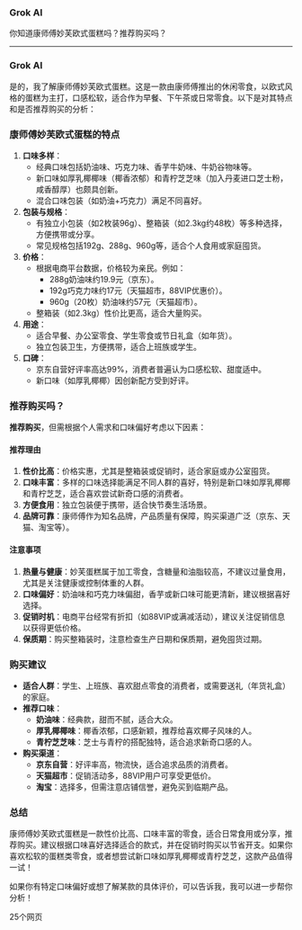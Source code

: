 ### Grok AI

<div class="thinking-container"></div><div class="response-content-markdown [&amp;_a]:text-current [&amp;_a:hover]:text-primary [&amp;_a:hover]:decoration-primary [&amp;_a]:underline [&amp;_a]:decoration-primary/30 [&amp;_a]:underline-offset-2 [&amp;_h2:first-child]:mt-0 [&amp;_h3:first-child]:mt-0 [&amp;_h4:first-child]:mt-0"><p dir="auto" class="break-words" style="white-space: pre-wrap;">你知道康师傅妙芙欧式蛋糕吗？推荐购买吗？</p></div><section class="inline-media-container flex flex-col gap-1"></section>

---

### Grok AI

<div class="thinking-container"></div><div class="response-content-markdown [&amp;_a]:text-current [&amp;_a:hover]:text-primary [&amp;_a:hover]:decoration-primary [&amp;_a]:underline [&amp;_a]:decoration-primary/30 [&amp;_a]:underline-offset-2 [&amp;_h2:first-child]:mt-0 [&amp;_h3:first-child]:mt-0 [&amp;_h4:first-child]:mt-0"><p dir="auto" class="break-words" style="white-space: pre-wrap;">是的，我了解康师傅妙芙欧式蛋糕。这是一款由康师傅推出的休闲零食，以欧式风格的蛋糕为主打，口感松软，适合作为早餐、下午茶或日常零食。以下是对其特点和是否推荐购买的分析：</p>
<h3 dir="auto" class="">康师傅妙芙欧式蛋糕的特点</h3>
<ol dir="auto" class="marker:text-secondary">
<li class="break-words"><strong>口味多样</strong>：
<ul dir="auto" class="marker:text-secondary">
<li class="break-words">经典口味包括奶油味、巧克力味、香芋牛奶味、牛奶谷物味等。</li>
<li class="break-words">新口味如厚乳椰椰味（椰香浓郁）和青柠芝芝味（加入丹麦进口芝士粉，咸香醇厚）也颇具创新。<a href="https://www.foodaily.com/new_products/2512" target="_blank" rel="noopener noreferrer" class="web-search-result-chip focus:outline-none focus-visible:outline-none focus-visible:bg:input rounded-md ml-1 mr-0.5" data-state="closed"><div class="inline-flex align-text-bottom items-center justify-center select-none my-0 rounded-md bg-important border border-card-border opacity-60 grayscale hover:filter-none hover:opacity-100 transition-opacity"><img class="size-[18px] m-0 rounded-md" alt="" src="https://imgs.search.brave.com/IjaXQVAkeoXg4cVz0NZ55DcWdqGbr82rB7Cpp_Gd5mg/rs:fit:64:0:0:0/g:ce/aHR0cDovL2Zhdmlj/b25zLnNlYXJjaC5i/cmF2ZS5jb20vaWNv/bnMvODQ4ZDFkNGNk/Y2I2ZWI1NGIyNGM0/NjczMzViZjQwYjQ0/ZWZiZjFiMTBlOTEz/ODY5MWE5NGI3OTk5/ODg5OTQ1ZC93d3cu/Zm9vZGFpbHkuY29t/Lw"></div></a></li>
<li class="break-words">混合口味包装（如奶油+巧克力）满足不同喜好。</li>
</ul>
</li>
<li class="break-words"><strong>包装与规格</strong>：
<ul dir="auto" class="marker:text-secondary">
<li class="break-words">有独立小包装（如2枚装96g）、整箱装（如2.3kg约48枚）等多种选择，方便携带或分享。<a href="https://www.jd.com/chanpin/2351367.html" target="_blank" rel="noopener noreferrer" class="web-search-result-chip focus:outline-none focus-visible:outline-none focus-visible:bg:input rounded-md ml-1 mr-0.5" data-state="closed"><div class="inline-flex align-text-bottom items-center justify-center select-none my-0 rounded-md bg-important border border-card-border opacity-60 grayscale hover:filter-none hover:opacity-100 transition-opacity"><img class="size-[18px] m-0 rounded-md" alt="" src="https://imgs.search.brave.com/UKzRXw7RB5t2LZuLAaO7s_EWNxVyIA0PW4VstLJmtv0/rs:fit:64:0:0:0/g:ce/aHR0cDovL2Zhdmlj/b25zLnNlYXJjaC5i/cmF2ZS5jb20vaWNv/bnMvMWY1MDExMDQz/YWRlYmQ1NzJjOWQ3/M2NjNDE2NDk5ODM1/ZThhNzE0OGUwZWZj/Y2ZmZTVmZDU0N2E4/NTU5ZmNhNy93d3cu/amQuY29tLw"></div></a><a href="https://www.jd.com/jiage/1320629488b2e7f9c3be.html" target="_blank" rel="noopener noreferrer" class="web-search-result-chip focus:outline-none focus-visible:outline-none focus-visible:bg:input rounded-md ml-1 mr-0.5" data-state="closed"><div class="inline-flex align-text-bottom items-center justify-center select-none my-0 rounded-md bg-important border border-card-border opacity-60 grayscale hover:filter-none hover:opacity-100 transition-opacity"><img class="size-[18px] m-0 rounded-md" alt="" src="https://imgs.search.brave.com/UKzRXw7RB5t2LZuLAaO7s_EWNxVyIA0PW4VstLJmtv0/rs:fit:64:0:0:0/g:ce/aHR0cDovL2Zhdmlj/b25zLnNlYXJjaC5i/cmF2ZS5jb20vaWNv/bnMvMWY1MDExMDQz/YWRlYmQ1NzJjOWQ3/M2NjNDE2NDk5ODM1/ZThhNzE0OGUwZWZj/Y2ZmZTVmZDU0N2E4/NTU5ZmNhNy93d3cu/amQuY29tLw"></div></a></li>
<li class="break-words">常见规格包括192g、288g、960g等，适合个人食用或家庭囤货。</li>
</ul>
</li>
<li class="break-words"><strong>价格</strong>：
<ul dir="auto" class="marker:text-secondary">
<li class="break-words">根据电商平台数据，价格较为亲民。例如：
<ul dir="auto" class="marker:text-secondary">
<li class="break-words">288g奶油味约19.9元（京东）。<a href="https://www.smzdm.com/p/143780086/" target="_blank" rel="noopener noreferrer" class="web-search-result-chip focus:outline-none focus-visible:outline-none focus-visible:bg:input rounded-md ml-1 mr-0.5" data-state="closed"><div class="inline-flex align-text-bottom items-center justify-center select-none my-0 rounded-md bg-important border border-card-border opacity-60 grayscale hover:filter-none hover:opacity-100 transition-opacity"><img class="size-[18px] m-0 rounded-md" alt="" src="https://imgs.search.brave.com/7-adwMAlfDUGFGWYXH9wpxXeRSlQGI6JYXD3-aMxmSY/rs:fit:64:0:0:0/g:ce/aHR0cDovL2Zhdmlj/b25zLnNlYXJjaC5i/cmF2ZS5jb20vaWNv/bnMvOTJiN2IzYTNm/ZTJjNzkyMDM4NWIx/NWE2ZWU3Mzc1NmM4/NTUzN2M4NzJjZDVi/MDk0M2IxNDk1MGZk/YzE0NjdjOS93d3cu/c216ZG0uY29tLw"></div></a></li>
<li class="break-words">192g巧克力味约17元（天猫超市，88VIP优惠价）。<a href="https://www.smzdm.com/p/141722513/" target="_blank" rel="noopener noreferrer" class="web-search-result-chip focus:outline-none focus-visible:outline-none focus-visible:bg:input rounded-md ml-1 mr-0.5" data-state="closed"><div class="inline-flex align-text-bottom items-center justify-center select-none my-0 rounded-md bg-important border border-card-border opacity-60 grayscale hover:filter-none hover:opacity-100 transition-opacity"><img class="size-[18px] m-0 rounded-md" alt="" src="https://imgs.search.brave.com/7-adwMAlfDUGFGWYXH9wpxXeRSlQGI6JYXD3-aMxmSY/rs:fit:64:0:0:0/g:ce/aHR0cDovL2Zhdmlj/b25zLnNlYXJjaC5i/cmF2ZS5jb20vaWNv/bnMvOTJiN2IzYTNm/ZTJjNzkyMDM4NWIx/NWE2ZWU3Mzc1NmM4/NTUzN2M4NzJjZDVi/MDk0M2IxNDk1MGZk/YzE0NjdjOS93d3cu/c216ZG0uY29tLw"></div></a></li>
<li class="break-words">960g（20枚）奶油味约57元（天猫超市）。<a href="https://m.smzdm.com/p/138851304/" target="_blank" rel="noopener noreferrer" class="web-search-result-chip focus:outline-none focus-visible:outline-none focus-visible:bg:input rounded-md ml-1 mr-0.5" data-state="closed"><div class="inline-flex align-text-bottom items-center justify-center select-none my-0 rounded-md bg-important border border-card-border opacity-60 grayscale hover:filter-none hover:opacity-100 transition-opacity"><img class="size-[18px] m-0 rounded-md" alt="" src="https://imgs.search.brave.com/R-L2vP0fIOMouPwnxaoVNqneh-IaInUJobjGrL_5Co8/rs:fit:64:0:0:0/g:ce/aHR0cDovL2Zhdmlj/b25zLnNlYXJjaC5i/cmF2ZS5jb20vaWNv/bnMvN2QyNjNhNmI4/ZjhkODlmZDI2Y2M1/MTcyZDExMDUyNGQ0/MDRiYTc4MmQ4ZjRj/MjViMzljNjNiMzU4/ZmY0ZWVlMi9tLnNt/emRtLmNvbS8"></div></a></li>
</ul>
</li>
<li class="break-words">整箱装（如2.3kg）性价比更高，适合大量购买。</li>
</ul>
</li>
<li class="break-words"><strong>用途</strong>：
<ul dir="auto" class="marker:text-secondary">
<li class="break-words">适合早餐、办公室零食、学生零食或节日礼盒（如年货）。<a href="https://www.jd.com/chanpin/2351367.html" target="_blank" rel="noopener noreferrer" class="web-search-result-chip focus:outline-none focus-visible:outline-none focus-visible:bg:input rounded-md ml-1 mr-0.5" data-state="closed"><div class="inline-flex align-text-bottom items-center justify-center select-none my-0 rounded-md bg-important border border-card-border opacity-60 grayscale hover:filter-none hover:opacity-100 transition-opacity"><img class="size-[18px] m-0 rounded-md" alt="" src="https://imgs.search.brave.com/UKzRXw7RB5t2LZuLAaO7s_EWNxVyIA0PW4VstLJmtv0/rs:fit:64:0:0:0/g:ce/aHR0cDovL2Zhdmlj/b25zLnNlYXJjaC5i/cmF2ZS5jb20vaWNv/bnMvMWY1MDExMDQz/YWRlYmQ1NzJjOWQ3/M2NjNDE2NDk5ODM1/ZThhNzE0OGUwZWZj/Y2ZmZTVmZDU0N2E4/NTU5ZmNhNy93d3cu/amQuY29tLw"></div></a></li>
<li class="break-words">独立包装卫生，方便携带，适合上班族或学生。</li>
</ul>
</li>
<li class="break-words"><strong>口碑</strong>：
<ul dir="auto" class="marker:text-secondary">
<li class="break-words">京东自营好评率高达99%，消费者普遍认为口感松软、甜度适中。<a href="https://guangdiu.com/m/mdetail.php?vendor=his&amp;id=18924964" target="_blank" rel="noopener noreferrer" class="web-search-result-chip focus:outline-none focus-visible:outline-none focus-visible:bg:input rounded-md ml-1 mr-0.5" data-state="closed"><div class="inline-flex align-text-bottom items-center justify-center select-none my-0 rounded-md bg-important border border-card-border opacity-60 grayscale hover:filter-none hover:opacity-100 transition-opacity"><img class="size-[18px] m-0 rounded-md" alt="" src="https://imgs.search.brave.com/WjDSnnpl5JOIkf58rMVtR2dZZsS7uwYNNPap_Pl8aR4/rs:fit:64:0:0:0/g:ce/aHR0cDovL2Zhdmlj/b25zLnNlYXJjaC5i/cmF2ZS5jb20vaWNv/bnMvNWYzZDc5Nzcy/ZWJjZWZiOThjNjNl/OTI2ODkxYzk1M2Fi/MGZhNTEzOWQ5MmFl/OTE5YzliOWE2NWI1/ZTE5NTRmZi9ndWFu/Z2RpdS5jb20v"></div></a></li>
<li class="break-words">新口味（如厚乳椰椰）因创新配方受到好评。<a href="https://www.foodaily.com/new_products/2512" target="_blank" rel="noopener noreferrer" class="web-search-result-chip focus:outline-none focus-visible:outline-none focus-visible:bg:input rounded-md ml-1 mr-0.5" data-state="closed"><div class="inline-flex align-text-bottom items-center justify-center select-none my-0 rounded-md bg-important border border-card-border opacity-60 grayscale hover:filter-none hover:opacity-100 transition-opacity"><img class="size-[18px] m-0 rounded-md" alt="" src="https://imgs.search.brave.com/IjaXQVAkeoXg4cVz0NZ55DcWdqGbr82rB7Cpp_Gd5mg/rs:fit:64:0:0:0/g:ce/aHR0cDovL2Zhdmlj/b25zLnNlYXJjaC5i/cmF2ZS5jb20vaWNv/bnMvODQ4ZDFkNGNk/Y2I2ZWI1NGIyNGM0/NjczMzViZjQwYjQ0/ZWZiZjFiMTBlOTEz/ODY5MWE5NGI3OTk5/ODg5OTQ1ZC93d3cu/Zm9vZGFpbHkuY29t/Lw"></div></a></li>
</ul>
</li>
</ol>
<h3 dir="auto" class="">推荐购买吗？</h3>
<p dir="auto" class="break-words" style="white-space: pre-wrap;"><strong>推荐购买</strong>，但需根据个人需求和口味偏好考虑以下因素：</p>
<h4 dir="auto" class="">推荐理由</h4>
<ol dir="auto" class="marker:text-secondary">
<li class="break-words"><strong>性价比高</strong>：价格实惠，尤其是整箱装或促销时，适合家庭或办公室囤货。</li>
<li class="break-words"><strong>口味丰富</strong>：多样的口味选择能满足不同人群的喜好，特别是新口味如厚乳椰椰和青柠芝芝，适合喜欢尝试新奇口感的消费者。</li>
<li class="break-words"><strong>方便食用</strong>：独立包装便于携带，适合快节奏生活场景。</li>
<li class="break-words"><strong>品牌可靠</strong>：康师傅作为知名品牌，产品质量有保障，购买渠道广泛（京东、天猫、淘宝等）。</li>
</ol>
<h4 dir="auto" class="">注意事项</h4>
<ol dir="auto" class="marker:text-secondary">
<li class="break-words"><strong>热量与健康</strong>：妙芙蛋糕属于加工零食，含糖量和油脂较高，不建议过量食用，尤其是关注健康或控制体重的人群。</li>
<li class="break-words"><strong>口味偏好</strong>：奶油味和巧克力味偏甜，香芋或新口味可能更清新，建议根据喜好选择。</li>
<li class="break-words"><strong>促销时机</strong>：电商平台经常有折扣（如88VIP或满减活动），建议关注促销信息以获得更低价格。<a href="https://m.smzdm.com/p/138851304/" target="_blank" rel="noopener noreferrer" class="web-search-result-chip focus:outline-none focus-visible:outline-none focus-visible:bg:input rounded-md ml-1 mr-0.5" data-state="closed"><div class="inline-flex align-text-bottom items-center justify-center select-none my-0 rounded-md bg-important border border-card-border opacity-60 grayscale hover:filter-none hover:opacity-100 transition-opacity"><img class="size-[18px] m-0 rounded-md" alt="" src="https://imgs.search.brave.com/R-L2vP0fIOMouPwnxaoVNqneh-IaInUJobjGrL_5Co8/rs:fit:64:0:0:0/g:ce/aHR0cDovL2Zhdmlj/b25zLnNlYXJjaC5i/cmF2ZS5jb20vaWNv/bnMvN2QyNjNhNmI4/ZjhkODlmZDI2Y2M1/MTcyZDExMDUyNGQ0/MDRiYTc4MmQ4ZjRj/MjViMzljNjNiMzU4/ZmY0ZWVlMi9tLnNt/emRtLmNvbS8"></div></a><a href="https://www.smzdm.com/p/141722513/" target="_blank" rel="noopener noreferrer" class="web-search-result-chip focus:outline-none focus-visible:outline-none focus-visible:bg:input rounded-md ml-1 mr-0.5" data-state="closed"><div class="inline-flex align-text-bottom items-center justify-center select-none my-0 rounded-md bg-important border border-card-border opacity-60 grayscale hover:filter-none hover:opacity-100 transition-opacity"><img class="size-[18px] m-0 rounded-md" alt="" src="https://imgs.search.brave.com/7-adwMAlfDUGFGWYXH9wpxXeRSlQGI6JYXD3-aMxmSY/rs:fit:64:0:0:0/g:ce/aHR0cDovL2Zhdmlj/b25zLnNlYXJjaC5i/cmF2ZS5jb20vaWNv/bnMvOTJiN2IzYTNm/ZTJjNzkyMDM4NWIx/NWE2ZWU3Mzc1NmM4/NTUzN2M4NzJjZDVi/MDk0M2IxNDk1MGZk/YzE0NjdjOS93d3cu/c216ZG0uY29tLw"></div></a></li>
<li class="break-words"><strong>保质期</strong>：购买整箱装时，注意检查生产日期和保质期，避免囤货过期。</li>
</ol>
<h3 dir="auto" class="">购买建议</h3>
<ul dir="auto" class="marker:text-secondary">
<li class="break-words"><strong>适合人群</strong>：学生、上班族、喜欢甜点零食的消费者，或需要送礼（年货礼盒）的家庭。</li>
<li class="break-words"><strong>推荐口味</strong>：
<ul dir="auto" class="marker:text-secondary">
<li class="break-words"><strong>奶油味</strong>：经典款，甜而不腻，适合大众。</li>
<li class="break-words"><strong>厚乳椰椰味</strong>：椰香浓郁，口感新颖，推荐给喜欢椰子风味的人。</li>
<li class="break-words"><strong>青柠芝芝味</strong>：芝士与青柠的搭配独特，适合追求新奇口感的人。</li>
</ul>
</li>
<li class="break-words"><strong>购买渠道</strong>：
<ul dir="auto" class="marker:text-secondary">
<li class="break-words"><strong>京东自营</strong>：好评率高，物流快，适合追求品质的消费者。<a href="https://guangdiu.com/m/mdetail.php?vendor=his&amp;id=18924964" target="_blank" rel="noopener noreferrer" class="web-search-result-chip focus:outline-none focus-visible:outline-none focus-visible:bg:input rounded-md ml-1 mr-0.5" data-state="closed"><div class="inline-flex align-text-bottom items-center justify-center select-none my-0 rounded-md bg-important border border-card-border opacity-60 grayscale hover:filter-none hover:opacity-100 transition-opacity"><img class="size-[18px] m-0 rounded-md" alt="" src="https://imgs.search.brave.com/WjDSnnpl5JOIkf58rMVtR2dZZsS7uwYNNPap_Pl8aR4/rs:fit:64:0:0:0/g:ce/aHR0cDovL2Zhdmlj/b25zLnNlYXJjaC5i/cmF2ZS5jb20vaWNv/bnMvNWYzZDc5Nzcy/ZWJjZWZiOThjNjNl/OTI2ODkxYzk1M2Fi/MGZhNTEzOWQ5MmFl/OTE5YzliOWE2NWI1/ZTE5NTRmZi9ndWFu/Z2RpdS5jb20v"></div></a></li>
<li class="break-words"><strong>天猫超市</strong>：促销活动多，88VIP用户可享受更低价。<a href="https://m.smzdm.com/p/138851304/" target="_blank" rel="noopener noreferrer" class="web-search-result-chip focus:outline-none focus-visible:outline-none focus-visible:bg:input rounded-md ml-1 mr-0.5" data-state="closed"><div class="inline-flex align-text-bottom items-center justify-center select-none my-0 rounded-md bg-important border border-card-border opacity-60 grayscale hover:filter-none hover:opacity-100 transition-opacity"><img class="size-[18px] m-0 rounded-md" alt="" src="https://imgs.search.brave.com/R-L2vP0fIOMouPwnxaoVNqneh-IaInUJobjGrL_5Co8/rs:fit:64:0:0:0/g:ce/aHR0cDovL2Zhdmlj/b25zLnNlYXJjaC5i/cmF2ZS5jb20vaWNv/bnMvN2QyNjNhNmI4/ZjhkODlmZDI2Y2M1/MTcyZDExMDUyNGQ0/MDRiYTc4MmQ4ZjRj/MjViMzljNjNiMzU4/ZmY0ZWVlMi9tLnNt/emRtLmNvbS8"></div></a><a href="https://www.smzdm.com/p/141722513/" target="_blank" rel="noopener noreferrer" class="web-search-result-chip focus:outline-none focus-visible:outline-none focus-visible:bg:input rounded-md ml-1 mr-0.5" data-state="closed"><div class="inline-flex align-text-bottom items-center justify-center select-none my-0 rounded-md bg-important border border-card-border opacity-60 grayscale hover:filter-none hover:opacity-100 transition-opacity"><img class="size-[18px] m-0 rounded-md" alt="" src="https://imgs.search.brave.com/7-adwMAlfDUGFGWYXH9wpxXeRSlQGI6JYXD3-aMxmSY/rs:fit:64:0:0:0/g:ce/aHR0cDovL2Zhdmlj/b25zLnNlYXJjaC5i/cmF2ZS5jb20vaWNv/bnMvOTJiN2IzYTNm/ZTJjNzkyMDM4NWIx/NWE2ZWU3Mzc1NmM4/NTUzN2M4NzJjZDVi/MDk0M2IxNDk1MGZk/YzE0NjdjOS93d3cu/c216ZG0uY29tLw"></div></a></li>
<li class="break-words"><strong>淘宝</strong>：选择多，但需注意店铺信誉，避免买到临期产品。<a href="https://www.taobao.com/list/product/%25E5%25BA%25B7%25E5%25B8%2588%25E5%2582%2585%25E5%25A6%2599%25E8%258A%2599%25E6%25AC%25A7%25E5%25BC%258F%25E8%259B%258B%25E7%25B3%2595.htm" target="_blank" rel="noopener noreferrer" class="web-search-result-chip focus:outline-none focus-visible:outline-none focus-visible:bg:input rounded-md ml-1 mr-0.5" data-state="closed"><div class="inline-flex align-text-bottom items-center justify-center select-none my-0 rounded-md bg-important border border-card-border opacity-60 grayscale hover:filter-none hover:opacity-100 transition-opacity"><img class="size-[18px] m-0 rounded-md" alt="" src="https://imgs.search.brave.com/s2xNI9X_G9IFHF03fnm9ie6vmYn67B0deRaDswTmk4U/rs:fit:64:0:0:0/g:ce/aHR0cDovL2Zhdmlj/b25zLnNlYXJjaC5i/cmF2ZS5jb20vaWNv/bnMvODVhZGRmYjRm/ZTBjMTVkNTA1NDlh/MTkyNTJmNzA4MGFi/YzczNTdkNTgyZmMy/NDJiNTlmNTQ1YWJl/MDc4MTEyZC93d3cu/dGFvYmFvLmNvbS8"></div></a></li>
</ul>
</li>
</ul>
<h3 dir="auto" class="">总结</h3>
<p dir="auto" class="break-words" style="white-space: pre-wrap;">康师傅妙芙欧式蛋糕是一款性价比高、口味丰富的零食，适合日常食用或分享，推荐购买。建议根据口味喜好选择适合的款式，并在促销时购买以节省开支。如果你喜欢松软的蛋糕类零食，或者想尝试新口味如厚乳椰椰或青柠芝芝，这款产品值得一试！</p>
<p dir="auto" class="break-words" style="white-space: pre-wrap;">如果你有特定口味偏好或想了解某款的具体评价，可以告诉我，我可以进一步帮你分析！</p></div><section class="inline-media-container flex flex-col gap-1"></section><div class="flex gap-2 mt-4"><div class="search-results flex -ml-1 text-sm gap-2 mb-1"><div class="flex flex-row items-center pr-4 py-1 rounded-full cursor-pointer bg-foreground border border-card-border hover:bg-card-hover hover:border-card-border-focus"><div style="z-index: 3;"><div class="align-text-bottom items-center justify-center select-none transition my-0 rounded-md opacity-100 ml-1.5 flex bg-popover overflow-hidden border border-background z-3"><img class="size-[18px] m-0 rounded-md" alt="" src="https://imgs.search.brave.com/R-L2vP0fIOMouPwnxaoVNqneh-IaInUJobjGrL_5Co8/rs:fit:64:0:0:0/g:ce/aHR0cDovL2Zhdmlj/b25zLnNlYXJjaC5i/cmF2ZS5jb20vaWNv/bnMvN2QyNjNhNmI4/ZjhkODlmZDI2Y2M1/MTcyZDExMDUyNGQ0/MDRiYTc4MmQ4ZjRj/MjViMzljNjNiMzU4/ZmY0ZWVlMi9tLnNt/emRtLmNvbS8"></div></div><div style="z-index: 2;"><div class="align-text-bottom items-center justify-center select-none transition my-0 rounded-md opacity-100 flex bg-popover overflow-hidden border border-background z-2 -ml-2"><img class="size-[18px] m-0 rounded-md" alt="" src="https://imgs.search.brave.com/UKzRXw7RB5t2LZuLAaO7s_EWNxVyIA0PW4VstLJmtv0/rs:fit:64:0:0:0/g:ce/aHR0cDovL2Zhdmlj/b25zLnNlYXJjaC5i/cmF2ZS5jb20vaWNv/bnMvMWY1MDExMDQz/YWRlYmQ1NzJjOWQ3/M2NjNDE2NDk5ODM1/ZThhNzE0OGUwZWZj/Y2ZmZTVmZDU0N2E4/NTU5ZmNhNy93d3cu/amQuY29tLw"></div></div><div style="z-index: 1;"><div class="align-text-bottom items-center justify-center select-none transition my-0 rounded-md opacity-100 flex bg-popover overflow-hidden border border-background z-1 -ml-2"><img class="size-[18px] m-0 rounded-md" alt="" src="https://imgs.search.brave.com/IjaXQVAkeoXg4cVz0NZ55DcWdqGbr82rB7Cpp_Gd5mg/rs:fit:64:0:0:0/g:ce/aHR0cDovL2Zhdmlj/b25zLnNlYXJjaC5i/cmF2ZS5jb20vaWNv/bnMvODQ4ZDFkNGNk/Y2I2ZWI1NGIyNGM0/NjczMzViZjQwYjQ0/ZWZiZjFiMTBlOTEz/ODY5MWE5NGI3OTk5/ODg5OTQ1ZC93d3cu/Zm9vZGFpbHkuY29t/Lw"></div></div><div class="truncate ml-2">25个网页</div></div></div></div>

